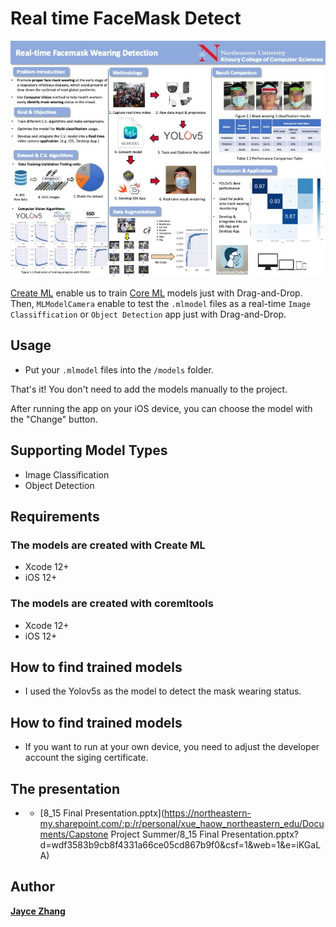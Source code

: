 # Real time FaceMask Detect

![Overall](https://github.com/zjsjayce/FaceMaskDetect/blob/main/Architecture.jpeg)



[Create ML](https://developer.apple.com/documentation/create_ml) enable us to train [Core ML](https://developer.apple.com/documentation/coreml) models just with Drag-and-Drop. Then, `MLModelCamera` enable to test the `.mlmodel` files as a real-time `Image Classiffication` or `Object Detection` app just with Drag-and-Drop.

## Usage

- Put your `.mlmodel` files into the `/models` folder.

That's it! You don't need to add the models manually to the project.

After running the app on your iOS device, you can choose the model with the "Change" button.


## Supporting Model Types

- Image Classification
- Object Detection


## Requirements

### The models are created with Create ML

- Xcode 12+
- iOS 12+

### The models are created with coremltools

- Xcode 12+
- iOS 12+

## How to find trained models

- I used the Yolov5s as the model to detect the mask wearing status.

## How to find trained models

- If you want to run at your own device, you need to adjust the developer account the siging certificate.
## The presentation
- - [8_15 Final Presentation.pptx](https://northeastern-my.sharepoint.com/:p:/r/personal/xue_haow_northeastern_edu/Documents/Capstone Project Summer/8_15 Final Presentation.pptx?d=wdf3583b9cb8f4331a66ce05cd867b9f0&csf=1&web=1&e=iKGaLA)


## Author

**[Jayce Zhang]()**

